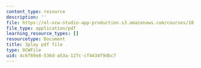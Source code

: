 ```yaml
---
content_type: resource
description: ''
file: https://ol-ocw-studio-app-production.s3.amazonaws.com/courses/18-01sc-single-variable-calculus-fall-2010/4c6f69e8536da53a127ccf4434f9dbc7_uc4xJsi99bk.pdf
file_type: application/pdf
learning_resource_types: []
resourcetype: Document
title: 3play pdf file
type: OCWFile
uid: 4c6f69e8-536d-a53a-127c-cf4434f9dbc7
---
```

